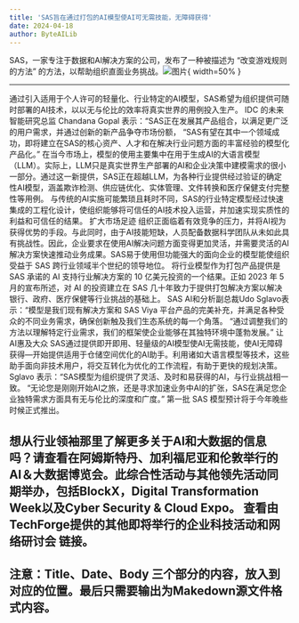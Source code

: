 ```yaml
---
title: 'SAS旨在通过打包的AI模型使AI可无需技能，无障碍获得'
date: 2024-04-18
author: ByteAILib
---
```


SAS，一家专注于数据和AI解决方案的公司，发布了一种被描述为 “改变游戏规则的方法” 的方法，以帮助组织直面业务挑战。![图片](https://www.artificialintelligence-news.com/wp-content/uploads/sites/9/2024/04/possessed-photography-jIBMSMs4_kA-unsplash.jpg){ width=50% }

---

通过引入适用于个人许可的轻量化、行业特定的AI模型，SAS希望为组织提供可随时部署的AI技术，以以无与伦比的效率将真实世界的用例投入生产。
IDC 的未来智能研究总监 Chandana Gopal 表示：“SAS正在发展其产品组合，以满足更广泛的用户需求，并通过创新的新产品争夺市场份额，
“SAS有望在其中一个领域成功，即将建立在SAS的核心资产、人才和在解决行业问题方面的丰富经验的模型化产品化。”
在当今市场上，模型的使用主要集中在用于生成AI的大语言模型（LLM）。实际上，LLM只是真实世界生产部署的AI和企业决策中建模需求的很小一部分。通过这一新提供，SAS正在超越LLM，为各种行业提供经过验证的确定性AI模型，涵盖欺诈检测、供应链优化、实体管理、文件转换和医疗保健支付完整性等用例。
与传统的AI实施可能繁琐且耗时不同，SAS的行业特定模型经过快速集成的工程化设计，使组织能够将可信任的AI技术投入运营，并加速实现实质性的利益和可信任的结果。
扩大市场足迹
组织正面临着有效竞争的压力，并将AI视为获得优势的手段。与此同时，由于AI技能短缺，人员配备数据科学团队从未如此具有挑战性。因此，企业要求在使用AI解决问题方面变得更加灵活，并需要灵活的AI解决方案快速推动业务成果。SAS易于使用但功能强大的面向企业的模型能使组织受益于 SAS 跨行业领域半个世纪的领导地位。
将行业模型作为打包产品提供是 SAS 承诺的 AI 支持行业解决方案的 10 亿美元投资的一个结果。正如 2023 年 5 月的宣布所述，对 AI 的投资建立在 SAS 几十年致力于提供打包解决方案以解决银行、政府、医疗保健等行业挑战的基础上。
SAS AI和分析副总裁Udo Sglavo表示：“模型是我们现有解决方案和 SAS Viya 平台产品的完美补充，并满足各种受众的不同业务需求，确保创新触及我们生态系统的每一个角落。
“通过调整我们的方法以理解特定行业需求，我们的框架使企业能够在其独特环境中蓬勃发展。”
让AI惠及大众
SAS通过提供即开即用、轻量级的AI模型使AI无需技能，使AI无障碍获得—开始提供适用于仓储空间优化的AI助手。利用诸如大语言模型等技术，这些助手面向非技术用户，将交互转化为优化的工作流程，有助于更快的规划决策。
Sglavo 表示：“SAS模型为组织提供了灵活、及时和易获得的AI，与行业挑战相一致。
“无论您是刚刚开始AI之旅，还是寻求加速业务中AI的扩张，SAS在满足您企业独特需求方面具有无与伦比的深度和广度。”
第一批 SAS 模型预计将于今年晚些时候正式推出。

想从行业领袖那里了解更多关于AI和大数据的信息吗？请查看在阿姆斯特丹、加利福尼亚和伦敦举行的AI＆大数据博览会。此综合性活动与其他领先活动同期举办，包括BlockX，Digital Transformation Week以及Cyber Security & Cloud Expo。
查看由TechForge提供的其他即将举行的企业科技活动和网络研讨会 链接。
---

注意：Title、Date、Body 三个部分的内容，放入到对应的位置。最后只需要输出为Makedown源文件格式内容。
---
